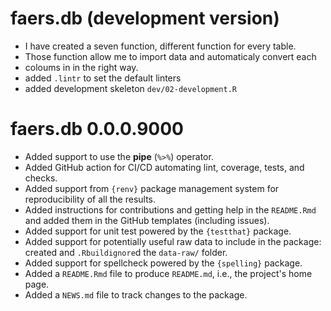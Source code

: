 # faers.db (development version)

* I have created a seven function, different function for every table.
* Those function allow me to import data and automaticaly convert each 
* coloums in in the right way.
* added `.lintr` to set the default linters
* added development skeleton `dev/02-development.R`

# faers.db 0.0.0.9000

* Added support to use the __pipe__ (`%>%`) operator.
* Added GitHub action for CI/CD automating lint, coverage, tests, and
  checks.
* Added support from `{renv}` package management system for
  reproducibility of all the results.
* Added instructions for contributions and getting help in the 
  `README.Rmd` and added them in the GitHub templates
  (including issues).
* Added support for unit test powered by the `{testthat}` package.
* Added support for potentially useful raw data to include in the
  package: created and `.Rbuildignore`d the `data-raw/` folder.
* Added support for spellcheck powered by the `{spelling}` package.
* Added a `README.Rmd` file to produce `README.md`, i.e., the project's
  home page.
* Added a `NEWS.md` file to track changes to the package.
